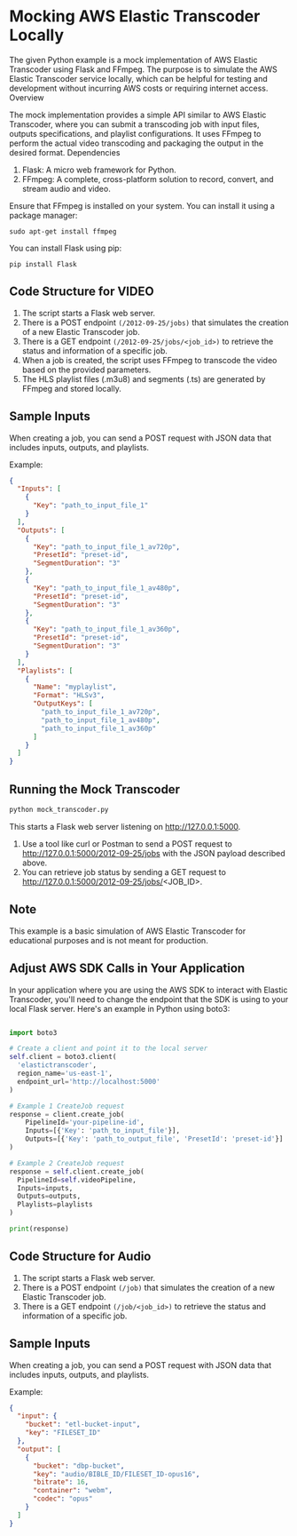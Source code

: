 # Mocking AWS Elastic Transcoder Locally


The given Python example is a mock implementation of AWS Elastic Transcoder using Flask and FFmpeg. The purpose is to simulate the AWS Elastic Transcoder service locally, which can be helpful for testing and development without incurring AWS costs or requiring internet access.
Overview

The mock implementation provides a simple API similar to AWS Elastic Transcoder, where you can submit a transcoding job with input files, outputs specifications, and playlist configurations. It uses FFmpeg to perform the actual video transcoding and packaging the output in the desired format.
Dependencies

1. Flask: A micro web framework for Python.
2. FFmpeg: A complete, cross-platform solution to record, convert, and stream audio and video.

Ensure that FFmpeg is installed on your system. You can install it using a package manager:

```shell
sudo apt-get install ffmpeg
```

You can install Flask using pip:

```shell
pip install Flask
```

## Code Structure for VIDEO

1. The script starts a Flask web server.
2. There is a POST endpoint `(/2012-09-25/jobs)` that simulates the creation of a new Elastic Transcoder job.
3. There is a GET endpoint `(/2012-09-25/jobs/<job_id>)` to retrieve the status and information of a specific job.
4. When a job is created, the script uses FFmpeg to transcode the video based on the provided parameters.
5. The HLS playlist files (.m3u8) and segments (.ts) are generated by FFmpeg and stored locally.

## Sample Inputs

When creating a job, you can send a POST request with JSON data that includes inputs, outputs, and playlists.

Example:

```json
{
  "Inputs": [
    {
      "Key": "path_to_input_file_1"
    }
  ],
  "Outputs": [
    {
      "Key": "path_to_input_file_1_av720p",
      "PresetId": "preset-id",
      "SegmentDuration": "3"
    },
    {
      "Key": "path_to_input_file_1_av480p",
      "PresetId": "preset-id",
      "SegmentDuration": "3"
    },
    {
      "Key": "path_to_input_file_1_av360p",
      "PresetId": "preset-id",
      "SegmentDuration": "3"
    }
  ],
  "Playlists": [
    {
      "Name": "myplaylist",
      "Format": "HLSv3",
      "OutputKeys": [
        "path_to_input_file_1_av720p",
        "path_to_input_file_1_av480p",
        "path_to_input_file_1_av360p"
      ]
    }
  ]
}
```

## Running the Mock Transcoder

```sh
python mock_transcoder.py
```

This starts a Flask web server listening on http://127.0.0.1:5000.

1. Use a tool like curl or Postman to send a POST request to http://127.0.0.1:5000/2012-09-25/jobs with the JSON payload described above.
2. You can retrieve job status by sending a GET request to http://127.0.0.1:5000/2012-09-25/jobs/<JOB_ID>.

## Note

This example is a basic simulation of AWS Elastic Transcoder for educational purposes and is not meant for production.

## Adjust AWS SDK Calls in Your Application
In your application where you are using the AWS SDK to interact with Elastic Transcoder, you'll need to change the endpoint that the SDK is using to your local Flask server. Here's an example in Python using boto3:

```python

import boto3

# Create a client and point it to the local server
self.client = boto3.client(
  'elastictranscoder',
  region_name='us-east-1',
  endpoint_url='http://localhost:5000'
)

# Example 1 CreateJob request
response = client.create_job(
    PipelineId='your-pipeline-id',
    Inputs=[{'Key': 'path_to_input_file'}],
    Outputs=[{'Key': 'path_to_output_file', 'PresetId': 'preset-id'}]
)

# Example 2 CreateJob request
response = self.client.create_job(
  PipelineId=self.videoPipeline,
  Inputs=inputs,
  Outputs=outputs,
  Playlists=playlists
)

print(response)
```

## Code Structure for Audio

1. The script starts a Flask web server.
2. There is a POST endpoint `(/job)` that simulates the creation of a new Elastic Transcoder job.
3. There is a GET endpoint `(/job/<job_id>)` to retrieve the status and information of a specific job.

## Sample Inputs

When creating a job, you can send a POST request with JSON data that includes inputs, outputs, and playlists.

Example:

```json
{
  "input": {
    "bucket": "etl-bucket-input",
    "key": "FILESET_ID" 
  },
  "output": [
    {
      "bucket": "dbp-bucket",
      "key": "audio/BIBLE_ID/FILESET_ID-opus16",
      "bitrate": 16,
      "container": "webm",
      "codec": "opus"
    }
  ]
}
```
